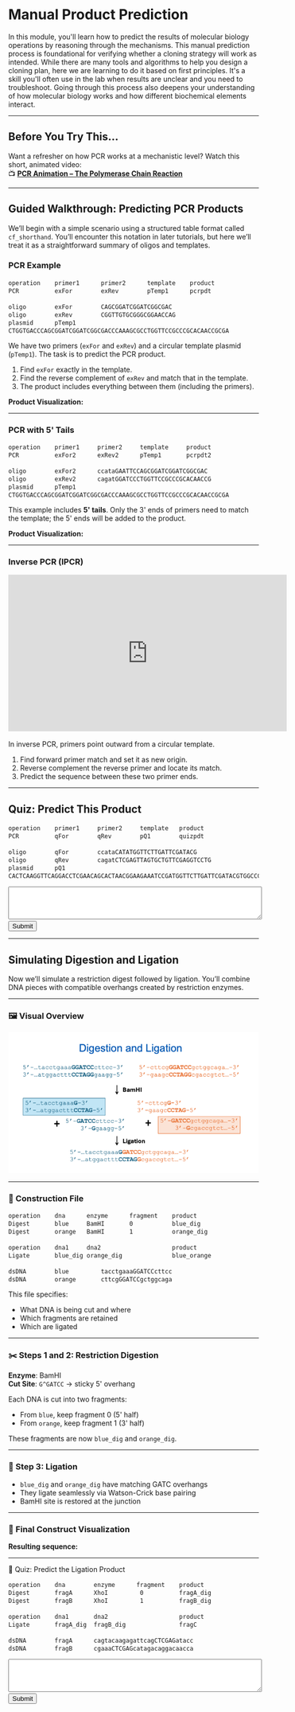 <script src="https://unpkg.com/seqviz"></script>
<style>
  textarea {
    font-family: monospace;
    width: 100%;
    overflow-x: auto;
    white-space: pre;
  }
</style>
# Manual Product Prediction

In this module, you'll learn how to predict the results of molecular biology operations by reasoning through the mechanisms. This manual prediction process is foundational for verifying whether a cloning strategy will work as intended. While there are many tools and algorithms to help you design a cloning plan, here we are learning to do it based on first principles. It's a skill you'll often use in the lab when results are unclear and you need to troubleshoot. Going through this process also deepens your understanding of how molecular biology works and how different biochemical elements interact.

---

## Before You Try This...

Want a refresher on how PCR works at a mechanistic level? Watch this short, animated video:  
📺 **[PCR Animation – The Polymerase Chain Reaction](https://www.youtube.com/watch?v=2KoLnIwoZKU)**

---

## Guided Walkthrough: Predicting PCR Products

We’ll begin with a simple scenario using a structured table format called `cf_shorthand`. You’ll encounter this notation in later tutorials, but here we’ll treat it as a straightforward summary of oligos and templates.

### PCR Example

```
operation    primer1      primer2      template    product
PCR          exFor        exRev        pTemp1      pcrpdt

oligo        exFor        CAGCGGATCGGATCGGCGAC
oligo        exRev        CGGTTGTGCGGGCGGAACCAG
plasmid      pTemp1       CTGGTGACCCAGCGGATCGGATCGGCGACCCAAAGCGCCTGGTTCCGCCCGCACAACCGCGA
```

We have two primers (`exFor` and `exRev`) and a circular template plasmid (`pTemp1`). The task is to predict the PCR product.

1. Find `exFor` exactly in the template.
2. Find the reverse complement of `exRev` and match that in the template.
3. The product includes everything between them (including the primers).

**Product Visualization:**

  <div id="viewer1"></div>
  <script>
    function waitForSeqViz(callback) {
      if (typeof seqviz !== "undefined" && seqviz.Viewer) {
        callback();
      } else {
        setTimeout(() => waitForSeqViz(callback), 50);
      }
    }

    waitForSeqViz(() => {
      seqviz
        .Viewer("viewer1", {
            "name": "pcrpdt",
            "seq": "CAGCGGATCGGATCGGCGACCCAAAGCGCCTGGTTCCGCCCGCACAACCG",
            "primers": [
                { "name": "exFor", "start": 0, "end": 20, "color": "cyan", "direction": 1 },
                { "name": "exRev", "start": 29, "end": 50, "color": "#92ffa4", "direction": -1 }
            ],
          translations: [],
          viewer: "linear",
          showComplement: true,
          showIndex: true,
          style: { height: "100px", width: "100%" }
        })
        .render();
    });
  </script>

---

### PCR with 5' Tails

```
operation    primer1     primer2     template     product
PCR          exFor2      exRev2      pTemp1       pcrpdt2

oligo        exFor2      ccataGAATTCCAGCGGATCGGATCGGCGAC
oligo        exRev2      cagatGGATCCCTGGTTCCGCCCGCACAACCG
plasmid      pTemp1      CTGGTGACCCAGCGGATCGGATCGGCGACCCAAAGCGCCTGGTTCCGCCCGCACAACCGCGA
```

This example includes **5' tails**. Only the 3' ends of primers need to match the template; the 5' ends will be added to the product.

**Product Visualization:**

  <div id="viewer2"></div>
  <script>
    function waitForSeqViz(callback) {
      if (typeof seqviz !== "undefined" && seqviz.Viewer) {
        callback();
      } else {
        setTimeout(() => waitForSeqViz(callback), 50);
      }
    }

    waitForSeqViz(() => {
      seqviz
        .Viewer("viewer2", {
            "name": "pcrpdt",
            "seq": "ccataGAATTCCAGCGGATCGGATCGGCGACCCAAAGCGCCTCGGTTGTGCGGGCGGAACCAGGGATCCatctg",
            "primers": [
                { "name": "exFor2", "start": 0, "end": 31, "color": "cyan", "direction": 1 },
                { "name": "exRev2", "start": 42, "end": 74, "color": "#92ffa4", "direction": -1 }
            ],
          translations: [],
          viewer: "linear",
          showComplement: true,
          showIndex: true,
          style: { height: "100px", width: "110%" }
        })
        .render();
    });
  </script>

---

### Inverse PCR (IPCR)

<iframe width="560" height="315" src="https://www.youtube.com/embed/SPvvYWmMQ1I" frameborder="0" allowfullscreen></iframe>

In inverse PCR, primers point outward from a circular template.

1. Find forward primer match and set it as new origin.
2. Reverse complement the reverse primer and locate its match.
3. Predict the sequence between these two primer ends.

---

<div class="quiz-box">
<h2>Quiz: Predict This Product</h2>

```
operation    primer1     primer2     template   product
PCR          qFor        qRev        pQ1        quizpdt

oligo        qFor        ccataCATATGGTTCTTGATTCGATACG
oligo        qRev        cagatCTCGAGTTAGTGCTGTTCGAGGTCCTG
plasmid      pQ1         CACTCAAGGTTCAGGACCTCGAACAGCACTAACGGAAGAAATCCGATGGTTCTTGATTCGATACGTGGCCCCGAGGACCTCGCAT
```

<textarea id="pcrQuizInput" rows="4"></textarea>
<br>
<button onclick="checkPcrQuizAnswer()">Submit</button>
<p id="pcrQuizFeedback"></p>
<script>
function checkPcrQuizAnswer() {
  const correct = "ccataCATATGGTTCTTGATTCGATACGTGGCCCCGAGGACCTCGCATCACTCAAGGTTCAGGACCTCGAACAGCACTAACTCGAGatctg";
  const input = document.getElementById("pcrQuizInput").value.replace(/\s+/g, "");
  const feedback = document.getElementById("pcrQuizFeedback");
  if (input.toLowerCase() === correct.toLowerCase()) {
    feedback.innerHTML = "✅ Correct! Well done.";
    if (typeof progressManager !== "undefined") {
      progressManager.addCompletion("Manual_PCR", "correct");
    }
  } else {
    feedback.innerHTML = "❌ Not quite. Check your primer matches and try again.";
  }
}
</script>
</div>

---

## Simulating Digestion and Ligation

Now we’ll simulate a restriction digest followed by ligation. You’ll combine DNA pieces with compatible overhangs created by restriction enzymes.

---

### 🖼️ Visual Overview

![Digestion and Ligation Process](../images/digestion_and_ligation.png)

---

### 📄 Construction File

```
operation    dna      enzyme      fragment    product
Digest       blue     BamHI       0           blue_dig
Digest       orange   BamHI       1           orange_dig

operation    dna1     dna2                    product
Ligate       blue_dig orange_dig              blue_orange

dsDNA        blue         tacctgaaaGGATCCcttcc
dsDNA        orange       cttcgGGATCCgctggcaga
```

This file specifies:

- What DNA is being cut and where
- Which fragments are retained
- Which are ligated

---

### ✂️ Steps 1 and 2: Restriction Digestion

**Enzyme**: BamHI  
**Cut Site**: `G^GATCC` → sticky 5' overhang

Each DNA is cut into two fragments:

- From `blue`, keep fragment 0 (5' half)
- From `orange`, keep fragment 1 (3' half)

These fragments are now `blue_dig` and `orange_dig`.

---

### 🔗 Step 3: Ligation

- `blue_dig` and `orange_dig` have matching GATC overhangs
- They ligate seamlessly via Watson-Crick base pairing
- BamHI site is restored at the junction

---

### 🧬 Final Construct Visualization

**Resulting sequence:**
  <div id="viewer3"></div>
  <script>
    function waitForSeqViz(callback) {
      if (typeof seqviz !== "undefined" && seqviz.Viewer) {
        callback();
      } else {
        setTimeout(() => waitForSeqViz(callback), 50);
      }
    }

    waitForSeqViz(() => {
      seqviz
        .Viewer("viewer3", {
            "name": "pcrpdt",
            "seq": "tacctgaaaGGATCCgctggcaga",
            "annotations": [{ name: "BamHI", start: 9, end: 15, color: "green", direction: 1 }],
          translations: [],
          viewer: "linear",
          showComplement: true,
          showIndex: true,
          style: { height: "75px", width: "110%" }
        })
        .render();
    });
  </script>

---

<div class="quiz-box">
🧪 Quiz: Predict the Ligation Product

```
operation    dna        enzyme      fragment    product
Digest       fragA      XhoI         0          fragA_dig
Digest       fragB      XhoI         1          fragB_dig

operation    dna1       dna2                    product
Ligate       fragA_dig  fragB_dig               fragC

dsDNA        fragA      cagtacaagagattcagCTCGAGatacc
dsDNA        fragB      cgaaaCTCGAGcatagacaggacaacca
```

<textarea id="ligationQuizInput" rows="4"></textarea>
<br>
<button onclick="checkLigationQuizAnswer()">Submit</button>
<p id="ligationQuizFeedback"></p>

<script>
function checkLigationQuizAnswer() {
  const correct = "cagtacaagagattcagCTCGAGcatagacaggacaacca";
  const input = document.getElementById("ligationQuizInput").value.replace(/\s+/g, "");
  const feedback = document.getElementById("ligationQuizFeedback");
  if (input.toLowerCase() === correct.toLowerCase()) {
    feedback.innerHTML = "✅ Correct! You've successfully simulated the ligation.";
    if (typeof progressManager !== "undefined") {
      progressManager.addCompletion("Manual_Ligation", "correct");
    }
  } else {
    feedback.innerHTML = "❌ Not quite. Make sure you digested with XhoI and selected the right fragments.";
  }
}
</script>
</div>